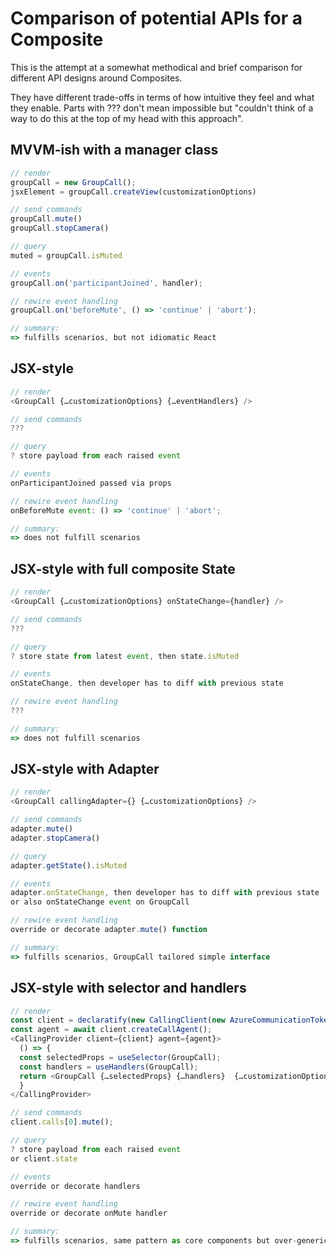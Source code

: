 # Comparison of potential APIs for a Composite

This is the attempt at a somewhat methodical and brief comparison for different API designs around Composites.

They have different trade-offs in terms of how intuitive they feel and what they enable. Parts with ??? don't mean impossible but "couldn't think of a way to do this at the top of my head with this approach".

## MVVM-ish with a manager class

```typescript
// render
groupCall = new GroupCall();
jsxElement = groupCall.createView(customizationOptions)

// send commands
groupCall.mute()
groupCall.stopCamera()

// query
muted = groupCall.isMuted

// events
groupCall.on('participantJoined', handler);

// rewire event handling
groupCall.on('beforeMute', () => 'continue' | 'abort');

// summary:
=> fulfills scenarios, but not idiomatic React
```

## JSX-style

```typescript
// render
<GroupCall {…customizationOptions} {…eventHandlers} />

// send commands
???

// query
? store payload from each raised event

// events
onParticipantJoined passed via props

// rewire event handling
onBeforeMute event: () => 'continue' | 'abort';

// summary:
=> does not fulfill scenarios
```

## JSX-style with full composite State

```typescript
// render
<GroupCall {…customizationOptions} onStateChange={handler} />

// send commands
???

// query
? store state from latest event, then state.isMuted

// events
onStateChange, then developer has to diff with previous state

// rewire event handling
???

// summary:
=> does not fulfill scenarios
```

## JSX-style with Adapter

```typescript
// render
<GroupCall callingAdapter={} {…customizationOptions} />

// send commands
adapter.mute()
adapter.stopCamera()

// query
adapter.getState().isMuted

// events
adapter.onStateChange, then developer has to diff with previous state
or also onStateChange event on GroupCall

// rewire event handling
override or decorate adapter.mute() function

// summary:
=> fulfills scenarios, GroupCall tailored simple interface
```

## JSX-style with selector and handlers

```typescript
// render
const client = declaratify(new CallingClient(new AzureCommunicationTokenCredential(token)));
const agent = await client.createCallAgent();
<CallingProvider client={client} agent={agent}>
  () => {
  const selectedProps = useSelector(GroupCall);
  const handlers = useHandlers(GroupCall);
  return <GroupCall {…selectedProps} {…handlers}  {…customizationOptions} />
  }
</CallingProvider>

// send commands
client.calls[0].mute();

// query
? store payload from each raised event
or client.state

// events
override or decorate handlers

// rewire event handling
override or decorate onMute handler

// summary:
=> fulfills scenarios, same pattern as core components but over-generic interface for multiple calls
```

